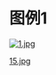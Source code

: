 # 图例1
[![1.jpg](https://i.postimg.cc/3NTPWGcx/1.jpg)](https://postimg.cc/XGs2zrWR)




[15.jpg](https://postimg.cc/CnS2WCTx)
